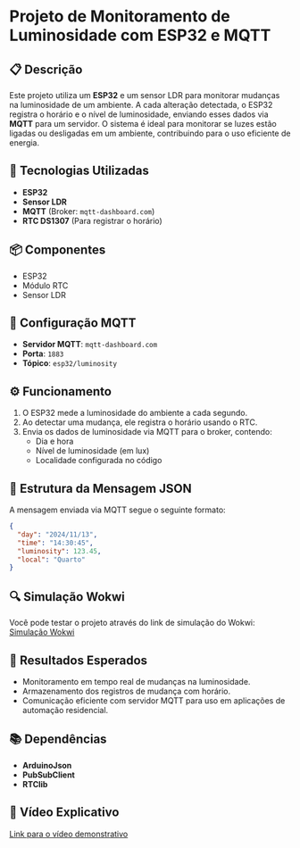 # Projeto de Monitoramento de Luminosidade com ESP32 e MQTT

## 📋 Descrição
Este projeto utiliza um **ESP32** e um sensor LDR para monitorar mudanças na luminosidade de um ambiente. A cada alteração detectada, o ESP32 registra o horário e o nível de luminosidade, enviando esses dados via **MQTT** para um servidor. O sistema é ideal para monitorar se luzes estão ligadas ou desligadas em um ambiente, contribuindo para o uso eficiente de energia.

## 🚀 Tecnologias Utilizadas
- **ESP32**
- **Sensor LDR**
- **MQTT** (Broker: `mqtt-dashboard.com`)
- **RTC DS1307** (Para registrar o horário)

## 📦 Componentes
- ESP32
- Módulo RTC
- Sensor LDR

## 📡 Configuração MQTT
- **Servidor MQTT**: `mqtt-dashboard.com`
- **Porta**: `1883`
- **Tópico**: `esp32/luminosity`

## ⚙️ Funcionamento
1. O ESP32 mede a luminosidade do ambiente a cada segundo.
2. Ao detectar uma mudança, ele registra o horário usando o RTC.
3. Envia os dados de luminosidade via MQTT para o broker, contendo:
   - Dia e hora
   - Nível de luminosidade (em lux)
   - Localidade configurada no código

## 📄 Estrutura da Mensagem JSON
A mensagem enviada via MQTT segue o seguinte formato:
```json
{
  "day": "2024/11/13",
  "time": "14:30:45",
  "luminosity": 123.45,
  "local": "Quarto"
}
```

## 🔍 Simulação Wokwi
Você pode testar o projeto através do link de simulação do Wokwi:
[Simulação Wokwi]((https://wokwi.com/projects/414349387244707841))

## 📝 Resultados Esperados
- Monitoramento em tempo real de mudanças na luminosidade.
- Armazenamento dos registros de mudança com horário.
- Comunicação eficiente com servidor MQTT para uso em aplicações de automação residencial.

## 📚 Dependências
- **ArduinoJson**
- **PubSubClient**
- **RTClib**


## 🎥 Vídeo Explicativo
[Link para o vídeo demonstrativo](URL_DO_VIDEO)
